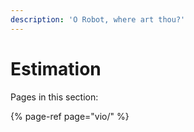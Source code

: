 ```yaml
---
description: 'O Robot, where art thou?'
---
```


# Estimation

Pages in this section:

{% page-ref page="vio/" %}


